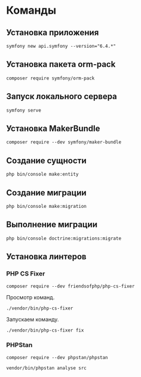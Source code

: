 # Команды

## Установка приложения

```
symfony new api.symfony --version="6.4.*"
```

## Установка пакета orm-pack

```
composer require symfony/orm-pack
```


## Запуск локального сервера

```
symfony serve
```

## Установка MakerBundle

```
composer require --dev symfony/maker-bundle
```

## Создание сущности

```
php bin/console make:entity
```

## Создание миграции

```
php bin/console make:migration
```

## Выполнение миграции

```
php bin/console doctrine:migrations:migrate
```

## Установка линтеров

### PHP CS Fixer

```
composer require --dev friendsofphp/php-cs-fixer
```

Просмотр команд.

```
./vendor/bin/php-cs-fixer
```

Запускаем команду.

```
./vendor/bin/php-cs-fixer fix
```

### PHPStan

```
composer require --dev phpstan/phpstan
```

```
vendor/bin/phpstan analyse src
```